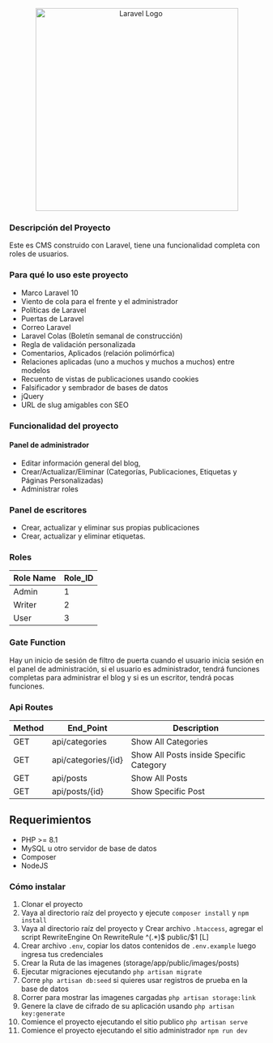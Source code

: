 <p align="center"><a href="https://laravel.com" target="_blank"><img src="https://raw.githubusercontent.com/laravel/art/master/logo-lockup/5%20SVG/2%20CMYK/1%20Full%20Color/laravel-logolockup-cmyk-red.svg" width="400" alt="Laravel Logo"></a></p>

### Descripción del Proyecto
Este es CMS construido con Laravel, tiene una funcionalidad completa con roles de usuarios.

### Para qué lo uso este proyecto
- Marco Laravel 10
- Viento de cola para el frente y el administrador
- Políticas de Laravel
- Puertas de Laravel
- Correo Laravel
- Laravel Colas (Boletín semanal de construcción)
- Regla de validación personalizada
- Comentarios, Aplicados (relación polimórfica)
- Relaciones aplicadas (uno a muchos y muchos a muchos) entre modelos
- Recuento de vistas de publicaciones usando cookies
- Falsificador y sembrador de bases de datos
- jQuery
- URL de slug amigables con SEO
  
### Funcionalidad del proyecto
#### Panel de administrador
- Editar información general del blog,
- Crear/Actualizar/Eliminar (Categorías, Publicaciones, Etiquetas y Páginas Personalizadas)
- Administrar roles

### Panel de escritores
- Crear, actualizar y eliminar sus propias publicaciones
- Crear, actualizar y eliminar etiquetas.

### Roles
                    
Role Name  | Role_ID
------------- | -------------
Admin  | 1
Writer | 2 
User | 3
                

### Gate Function
Hay un inicio de sesión de filtro de puerta cuando el usuario inicia sesión en el panel de administración, si el usuario es administrador, tendrá funciones completas para administrar el blog y si es un escritor, tendrá pocas funciones.

### Api Routes
                    
Method  | End_Point | Description
------------- | ------------- | -------------
GET | api/categories | Show All Categories
GET | api/categories/{id} | Show All Posts inside Specific Category
GET | api/posts | Show All Posts
GET | api/posts/{id} | Show Specific Post

## Requerimientos
- PHP >= 8.1
- MySQL u otro servidor de base de datos
- Composer
- NodeJS

### Cómo instalar
1. Clonar el proyecto
2. Vaya al directorio raíz del proyecto y ejecute `composer install` y `npm install`
3. Vaya al directorio raíz del proyecto y Crear archivo `.htaccess`, agregar el script
    <IfModule mod_rewrite.c>
    RewriteEngine On
    RewriteRule ^(.*)$ public/$1 [L]
    </IfModule>
4. Crear archivo `.env`, copiar los datos contenidos de `.env.example` luego ingresa tus credenciales
5. Crear la Ruta de las imagenes (storage/app/public/images/posts)
6. Ejecutar migraciones ejecutando `php artisan migrate`
7. Corre  `php artisan db:seed` si quieres usar registros de prueba en la base de datos
8. Correr para mostrar las imagenes cargadas `php artisan storage:link`
9. Genere la clave de cifrado de su aplicación usando `php artisan key:generate`
10. Comience el proyecto ejecutando el sitio publico `php artisan serve`
11. Comience el proyecto ejecutando el sitio administrador `npm run dev`

